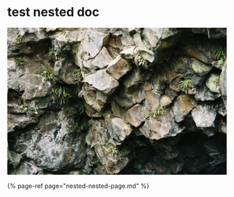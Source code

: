 # test nested doc

![](../../../.gitbook/assets/r1-07401-024a.jpg)

{% page-ref page="nested-nested-page.md" %}



